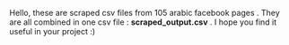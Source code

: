 Hello, these are scraped csv files from 105 arabic facebook pages .
They are all combined in one csv file : **scraped_output.csv** .
I hope you find it useful in your project :)
